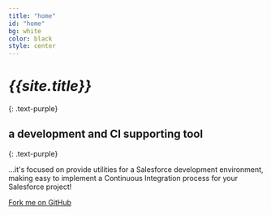 ```yaml
---
title: "home"
id: "home"
bg: white
color: black
style: center
---
```


# ***{{site.title}}***
{: .text-purple}

<span class="fa-stack subtlecircle" style="font-size:100px; background:rgba(255,166,0,0.1)">
  <i class="fa fa-circle fa-stack-2x text-white"></i>
  <i class="fa fa-gear fa-stack-1x text-orange"></i>
</span>

## a development and CI supporting tool
{: .text-purple}


…it's focused on provide utilities for a Salesforce development environment, making easy to implement a Continuous Integration process for your Salesforce project!

<span id="forkongithub">
  <a href="{{ site.github.repo }}" class="bg-blue">
    Fork me on GitHub
  </a>
</span>
